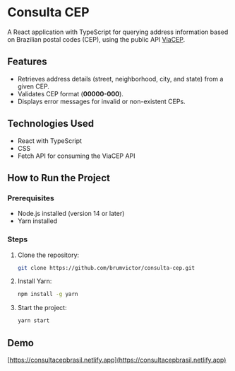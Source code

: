 # Consulta CEP

A React application with TypeScript for querying address information based on Brazilian postal codes (CEP), using the public API [ViaCEP](https://viacep.com.br).

## Features

- Retrieves address details (street, neighborhood, city, and state) from a given CEP.
- Validates CEP format (**00000-000**).
- Displays error messages for invalid or non-existent CEPs.

## Technologies Used

- React with TypeScript
- CSS
- Fetch API for consuming the ViaCEP API

## How to Run the Project

### Prerequisites
- Node.js installed (version 14 or later)
- Yarn installed

### Steps

1. Clone the repository:
   ```bash
   git clone https://github.com/brumvictor/consulta-cep.git
   ```

2. Install Yarn:
   ```bash
   npm install -g yarn
   ```

3. Start the project:
   ```bash
   yarn start
   ```

## Demo
[https://consultacepbrasil.netlify.app](https://consultacepbrasil.netlify.app)